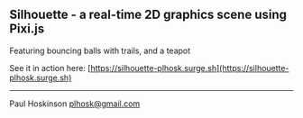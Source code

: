 ## Silhouette - a real-time 2D graphics scene using Pixi.js

Featuring bouncing balls with trails, and a teapot

See it in action here: [https://silhouette-plhosk.surge.sh](https://silhouette-plhosk.surge.sh)

---

Paul Hoskinson
plhosk@gmail.com
